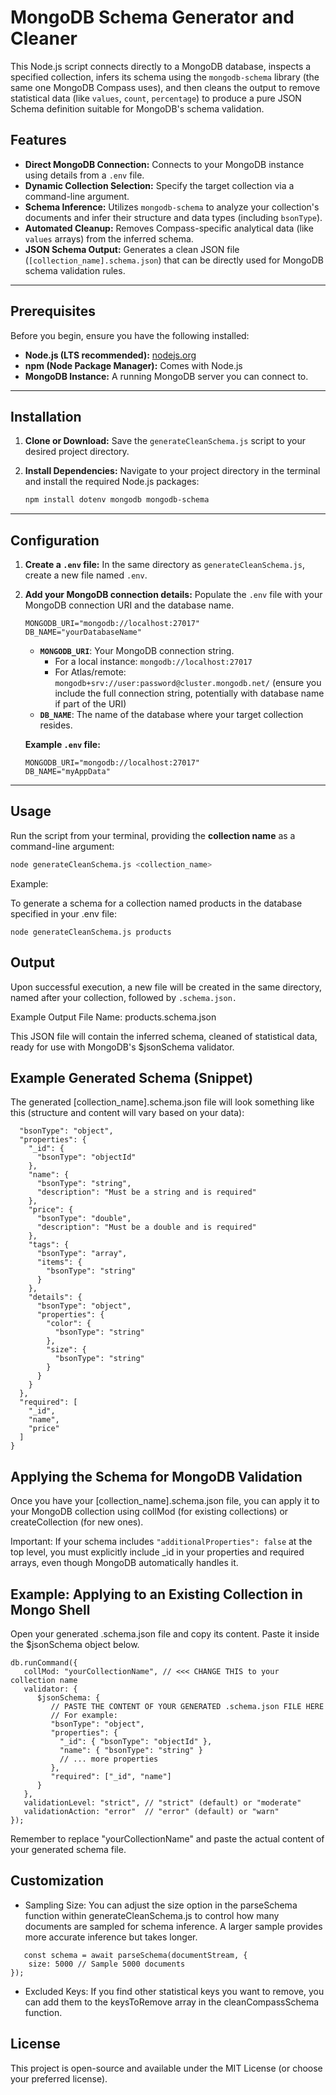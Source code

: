# MongoDB Schema Generator and Cleaner

This Node.js script connects directly to a MongoDB database, inspects a specified collection, infers its schema using the `mongodb-schema` library (the same one MongoDB Compass uses), and then cleans the output to remove statistical data (like `values`, `count`, `percentage`) to produce a pure JSON Schema definition suitable for MongoDB's schema validation.

## Features

* **Direct MongoDB Connection:** Connects to your MongoDB instance using details from a `.env` file.
* **Dynamic Collection Selection:** Specify the target collection via a command-line argument.
* **Schema Inference:** Utilizes `mongodb-schema` to analyze your collection's documents and infer their structure and data types (including `bsonType`).
* **Automated Cleanup:** Removes Compass-specific analytical data (like `values` arrays) from the inferred schema.
* **JSON Schema Output:** Generates a clean JSON file (`[collection_name].schema.json`) that can be directly used for MongoDB schema validation rules.

---

## Prerequisites

Before you begin, ensure you have the following installed:

* **Node.js (LTS recommended):** [nodejs.org](https://nodejs.org/)
* **npm (Node Package Manager):** Comes with Node.js
* **MongoDB Instance:** A running MongoDB server you can connect to.

---

## Installation

1.  **Clone or Download:**
    Save the `generateCleanSchema.js` script to your desired project directory.

2.  **Install Dependencies:**
    Navigate to your project directory in the terminal and install the required Node.js packages:

    ```bash
    npm install dotenv mongodb mongodb-schema
    ```

---

## Configuration

1.  **Create a `.env` file:**
    In the same directory as `generateCleanSchema.js`, create a new file named `.env`.

2.  **Add your MongoDB connection details:**
    Populate the `.env` file with your MongoDB connection URI and the database name.

    ```
    MONGODB_URI="mongodb://localhost:27017"
    DB_NAME="yourDatabaseName"
    ```
    * **`MONGODB_URI`**: Your MongoDB connection string.
        * For a local instance: `mongodb://localhost:27017`
        * For Atlas/remote: `mongodb+srv://user:password@cluster.mongodb.net/` (ensure you include the full connection string, potentially with database name if part of the URI)
    * **`DB_NAME`**: The name of the database where your target collection resides.

    **Example `.env` file:**

    ```
    MONGODB_URI="mongodb://localhost:27017"
    DB_NAME="myAppData"
    ```

---

## Usage

Run the script from your terminal, providing the **collection name** as a command-line argument:

```bash
node generateCleanSchema.js <collection_name>
```

Example:

To generate a schema for a collection named products in the database specified in your .env file:

`node generateCleanSchema.js products`

## Output

Upon successful execution, a new file will be created in the same directory, named after your collection, followed by `.schema.json.`

Example Output File Name: products.schema.json

This JSON file will contain the inferred schema, cleaned of statistical data, ready for use with MongoDB's $jsonSchema validator.

## Example Generated Schema (Snippet)

The generated [collection_name].schema.json file will look something like this (structure and content will vary based on your data):

```{
  "bsonType": "object",
  "properties": {
    "_id": {
      "bsonType": "objectId"
    },
    "name": {
      "bsonType": "string",
      "description": "Must be a string and is required"
    },
    "price": {
      "bsonType": "double",
      "description": "Must be a double and is required"
    },
    "tags": {
      "bsonType": "array",
      "items": {
        "bsonType": "string"
      }
    },
    "details": {
      "bsonType": "object",
      "properties": {
        "color": {
          "bsonType": "string"
        },
        "size": {
          "bsonType": "string"
        }
      }
    }
  },
  "required": [
    "_id",
    "name",
    "price"
  ]
}
```

## Applying the Schema for MongoDB Validation

Once you have your [collection_name].schema.json file, you can apply it to your MongoDB collection using collMod (for existing collections) or createCollection (for new ones).

Important: If your schema includes `"additionalProperties": false` at the top level, you must explicitly include _id in your properties and required arrays, even though MongoDB automatically handles it.

## Example: Applying to an Existing Collection in Mongo Shell

Open your generated .schema.json file and copy its content. Paste it inside the $jsonSchema object below.

```
db.runCommand({
   collMod: "yourCollectionName", // <<< CHANGE THIS to your collection name
   validator: {
      $jsonSchema: {
         // PASTE THE CONTENT OF YOUR GENERATED .schema.json FILE HERE
         // For example:
         "bsonType": "object",
         "properties": {
           "_id": { "bsonType": "objectId" },
           "name": { "bsonType": "string" }
           // ... more properties
         },
         "required": ["_id", "name"]
      }
   },
   validationLevel: "strict", // "strict" (default) or "moderate"
   validationAction: "error"  // "error" (default) or "warn"
});
```

Remember to replace "yourCollectionName" and paste the actual content of your generated schema file.

## Customization

 * Sampling Size: You can adjust the size option in the parseSchema function within generateCleanSchema.js to control how many documents are sampled for schema inference. A larger sample provides more accurate inference but takes longer.

```
   const schema = await parseSchema(documentStream, {
    size: 5000 // Sample 5000 documents
});
```

 * Excluded Keys: If you find other statistical keys you want to remove, you can add them to the keysToRemove array in the cleanCompassSchema function.

## License

This project is open-source and available under the MIT License (or choose your preferred license).
